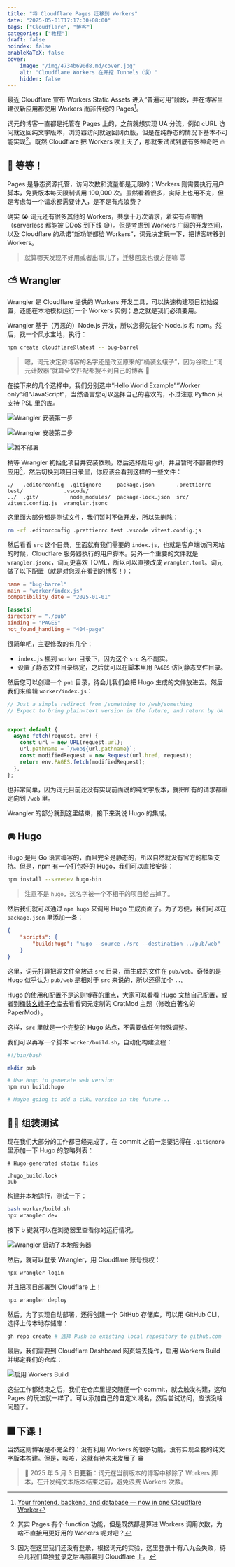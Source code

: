 ```yaml
---
title: "将 Cloudflare Pages 迁移到 Workers"
date: "2025-05-01T17:17:30+08:00"
tags: ["Cloudflare", "博客"]
categories: ["教程"]
draft: false
noindex: false
enableKaTeX: false
cover:
    image: "/img/4734b690d8.md/cover.jpg"
    alt: "Cloudflare Workers 在开挖 Tunnels（误）"
    hidden: false
---
```


最近 Cloudflare 宣布 Workers Static Assets 进入“普遍可用”阶段，并在博客里建议新应用都使用 Workers 而非传统的 Pages[^1]。

[^1]: [Your frontend, backend, and database — now in one Cloudflare Worker](https://blog.cloudflare.com/full-stack-development-on-cloudflare-workers/)

词元的博客一直都是托管在 Pages 上的，之前就想实现 UA 分流，例如 cURL 访问就返回纯文字版本，浏览器访问就返回网页版，但是在纯静态的情况下基本不可能实现[^2]。既然 Cloudflare 把 Workers 吹上天了，那就来试试到底有多神奇吧 🔥

[^2]: 其实 Pages 有个 function 功能，但是既然都是算进 Workers 调用次数，为啥不直接用更好用的 Workers 呢对吧？

## 🤔 等等！

Pages 是静态资源托管，访问次数和流量都是无限的；Workers 则需要执行用户脚本，免费版本每天限制调用 100,000 次。虽然看着很多，实际上也用不完，但是考虑每一个请求都需要计入，是不是有点浪费？

确实 😭 词元还有很多其他的 Workers，共享十万次请求，着实有点害怕（serverless 都能被 DDoS 到下线 😅）。但是考虑到 Workers 广阔的开发空间，以及 Cloudflare 的承诺“新功能都给 Workers”，词元决定玩一下，把博客转移到 Workers。

> 就算哪天发现不好用或者出事儿了，迁移回来也很方便嘛 😇

## ⛅ Wrangler

Wrangler 是 Cloudflare 提供的 Workers 开发工具，可以快速构建项目初始设置，还能在本地模拟运行一个 Workers 实例；总之就是我们必须要用。

Wrangler 基于（万恶的）Node.js 开发，所以您得先装个 Node.js 和 npm。然后，找一个风水宝地，执行：

```bash
npm create cloudflare@latest -- bug-barrel
```

> 嗯，词元决定将博客的名字还是改回原来的“桶装幺蛾子”，因为谷歌上“词元计数器”就算全文匹配都搜不到自己的博客 🤣

在接下来的几个选择中，我们分别选中“Hello World Example”“Worker only”和“JavaScript”，当然语言您可以选择自己的喜欢的，不过注意 Python 只支持 PSL 里的库。

![Wrangler 安装第一步](/img/4734b690d8.md/1.png)

![Wrangler 安装第二步](/img/4734b690d8.md/2.png)

![暂不部署](/img/4734b690d8.md/3.png)

稍等 Wrangler 初始化项目并安装依赖，然后选择启用 git，并且暂时不部署你的应用[^3]，然后切换到项目目录里，你应该会看到这样的一些文件：

[^3]: 因为在这里我们还没有登录，根据词元的实验，这里登录十有八九会失败，待会儿我们单独登录之后再部署到 Cloudflare 上。

```plaintext
./   .editorconfig  .gitignore     package.json       .prettierrc  test/             .vscode/
../  .git/          node_modules/  package-lock.json  src/         vitest.config.js  wrangler.jsonc
```

这里面大部分都是测试文件，我们暂时不做开发，所以先删除：

```bash
rm -rf .editorconfig .prettierrc test .vscode vitest.config.js
```

然后看看 `src` 这个目录，里面就有我们需要的 `index.js`，也就是客户端访问网站的时候，Cloudflare 服务器执行的用户脚本。另外一个重要的文件就是 `wrangler.jsonc`，词元更喜欢 TOML，所以可以直接改成 `wrangler.toml`。词元做了以下配置（就是对您现在看到的博客！）：

```toml
name = "bug-barrel"
main = "worker/index.js"
compatibility_date = "2025-01-01"

[assets]
directory = "./pub"
binding = "PAGES"
not_found_handling = "404-page"
```

很简单吧，主要修改的有几个：

- `index.js` 挪到 `worker` 目录下，因为这个 `src` 名不副实。
- 设置了静态文件目录绑定，之后就可以在脚本里用 `PAGES` 访问静态文件目录。

然后您可以创建一个 `pub` 目录，待会儿我们会把 Hugo 生成的文件放进去。然后我们来编辑 `worker/index.js`：

```javascript
// Just a simple redirect from /something to /web/something
// Expect to bring plain-text version in the future, and return by UA


export default {
  async fetch(request, env) {
    const url = new URL(request.url);
    url.pathname = `/web${url.pathname}`;
    const modifiedRequest = new Request(url.href, request);
    return env.PAGES.fetch(modifiedRequest);
  },
};
```

也非常简单，因为词元目前还没有实现前面说的纯文字版本，就把所有的请求都重定向到 `/web` 里。

Wrangler 的部分就到这里结束，接下来说说 Hugo 的集成。

## 🚘 Hugo

Hugo 是用 Go 语言编写的，而且完全是静态的，所以自然就没有官方的框架支持。但是，npm 有一个打包好的 Hugo，我们可以直接安装：

```bash
npm install --savedev hugo-bin
```

> 注意不是 `hugo`，这名字被一个不相干的项目给占掉了。

然后我们就可以通过 `npm hugo` 来调用 Hugo 生成页面了。为了方便，我们可以在 `package.json` 里添加一条：

```json
{
    "scripts": {
        "build:hugo": "hugo --source ./src --destination ../pub/web"
    }
}
```

这里，词元打算把源文件全放进 `src` 目录，而生成的文件在 `pub/web`。奇怪的是 Hugo 似乎认为 `pub/web` 是相对于 `src` 来说的，所以还得加个 `..`。

Hugo 的使用和配置不是这则博客的重点，大家可以看看 [Hugo 文档](https://gohugo.io/documentation/)自己配置，或者到[桶装幺蛾子仓库](https://github.com/tokenicrat/bug-barrel)去看看词元定制的 CratMod 主题（修改自著名的 PaperMod）。

这样，`src` 里就是一个完整的 Hugo 站点，不需要做任何特殊调整。

我们可以再写一个脚本 `worker/build.sh`，自动化构建流程：

```bash
#!/bin/bash

mkdir pub

# Use Hugo to generate web version
npm run build:hugo

# Maybe going to add a cURL version in the future...

```

## 🧑‍🏭 组装测试

现在我们大部分的工作都已经完成了，在 commit 之前一定要记得在 `.gitignore` 里添加一下 Hugo 的忽略列表：

```plaintext
# Hugo-generated static files

.hugo_build.lock
pub
```

构建并本地运行，测试一下：

```bash
bash worker/build.sh
npx wrangler dev
```

按下 b 键就可以在浏览器里查看你的运行情况。

![Wrangler 启动了本地服务器](/img/4734b690d8.md/4.png)

然后，就可以登录 Wrangler，用 Cloudflare 账号授权：

```bash
npx wrangler login
```

并且把项目部署到 Cloudflare 上！

```bash
npx wrangler deploy
```

然后，为了实现自动部署，还得创建一个 GitHub 存储库，可以用 GitHub CLI，选择上传本地存储库：

```bash
gh repo create # 选择 Push an existing local repository to github.com
```

最后，我们需要到 Cloudflare Dashboard 网页端去操作，启用 Workers Build 并绑定我们的仓库：

![启用 Workers Build](/img/4734b690d8.md/5.png)

这些工作都结束之后，我们在仓库里提交随便一个 commit，就会触发构建，这和 Pages 的玩法就一样了。可以添加自己的自定义域名，然后尝试访问，应该没啥问题了。

## 🎆 下课！

当然这则博客是不完全的：没有利用 Workers 的很多功能，没有实现全套的纯文字版本构建。但是，咳咳，这就有待未来发展了 😁

> 🫟 2025 年 5 月 3 日**更新**：词元在当前版本的博客中移除了 Workers 脚本，在开发纯文本版本结束之前，避免浪费 Workers 次数。
